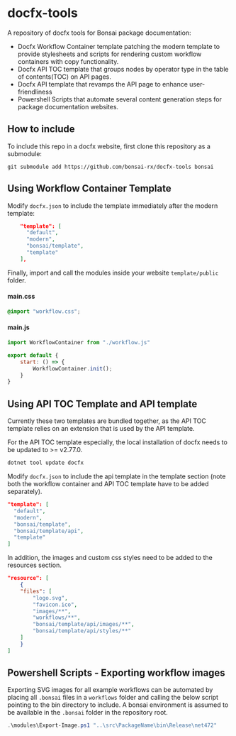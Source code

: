 # docfx-tools

A repository of docfx tools for Bonsai package documentation:
- Docfx Workflow Container template patching the modern template to provide stylesheets and scripts for rendering custom workflow containers with copy functionality. 
- Docfx API TOC template that groups nodes by operator type in the table of contents(TOC) on API pages.
- Docfx API template that revamps the API page to enhance user-friendliness
- Powershell Scripts that automate several content generation steps for package documentation websites.

## How to include

To include this repo in a docfx website, first clone this repository as a submodule:

```
git submodule add https://github.com/bonsai-rx/docfx-tools bonsai
```

## Using Workflow Container Template

Modify `docfx.json` to include the template immediately after the modern template:

```json
    "template": [
      "default",
      "modern",
      "bonsai/template",
      "template"
    ],
```

Finally, import and call the modules inside your website `template/public` folder.

#### main.css
```css
@import "workflow.css";
```

#### main.js
```js
import WorkflowContainer from "./workflow.js"

export default {
    start: () => {
        WorkflowContainer.init();
    }
}
```
## Using API TOC Template and API template

Currently these two templates are bundled together, as the API TOC template relies on an extension that is used by the API template.

For the API TOC template especially, the local installation of docfx needs to be updated to >= v2.77.0.

```ps1
dotnet tool update docfx
```

Modify `docfx.json` to include the api template in the template section (note both the workflow container and API TOC template have to be added separately).

```json
"template": [
  "default",
  "modern",
  "bonsai/template", 
  "bonsai/template/api", 
  "template"
]
```
In addition, the images and custom css styles need to be added to the resources section.

```json
"resource": [
    {
    "files": [
        "logo.svg",
        "favicon.ico",
        "images/**",
        "workflows/**",
        "bonsai/template/api/images/**",
        "bonsai/template/api/styles/**"
    ]
    }
]
```

## Powershell Scripts - Exporting workflow images

Exporting SVG images for all example workflows can be automated by placing all `.bonsai` files in a `workflows` folder and calling the below script pointing to the bin directory to include. A bonsai environment is assumed to be available in the `.bonsai` folder in the repository root.

```ps1
.\modules\Export-Image.ps1 "..\src\PackageName\bin\Release\net472"
```